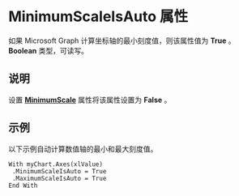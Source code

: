 
# MinimumScaleIsAuto 属性

如果 Microsoft Graph 计算坐标轴的最小刻度值，则该属性值为  **True** 。 **Boolean** 类型，可读写。


## 说明

设置 **[MinimumScale](4aca27ef-c1af-e74e-8ca5-6a3fc1aefaa2.md)** 属性将该属性设置为 **False** 。


## 示例

以下示例自动计算数值轴的最小和最大刻度值。


```
With myChart.Axes(xlValue) 
 .MinimumScaleIsAuto = True 
 .MaximumScaleIsAuto = True 
End With
```

